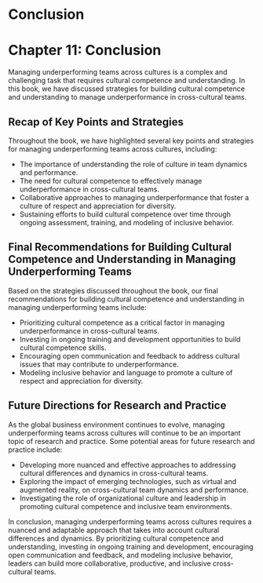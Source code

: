 # Conclusion

Chapter 11: Conclusion
======================

Managing underperforming teams across cultures is a complex and challenging task that requires cultural competence and understanding. In this book, we have discussed strategies for building cultural competence and understanding to manage underperformance in cross-cultural teams.

Recap of Key Points and Strategies
----------------------------------

Throughout the book, we have highlighted several key points and strategies for managing underperforming teams across cultures, including:

* The importance of understanding the role of culture in team dynamics and performance.
* The need for cultural competence to effectively manage underperformance in cross-cultural teams.
* Collaborative approaches to managing underperformance that foster a culture of respect and appreciation for diversity.
* Sustaining efforts to build cultural competence over time through ongoing assessment, training, and modeling of inclusive behavior.

Final Recommendations for Building Cultural Competence and Understanding in Managing Underperforming Teams
----------------------------------------------------------------------------------------------------------

Based on the strategies discussed throughout the book, our final recommendations for building cultural competence and understanding in managing underperforming teams include:

* Prioritizing cultural competence as a critical factor in managing underperformance in cross-cultural teams.
* Investing in ongoing training and development opportunities to build cultural competence skills.
* Encouraging open communication and feedback to address cultural issues that may contribute to underperformance.
* Modeling inclusive behavior and language to promote a culture of respect and appreciation for diversity.

Future Directions for Research and Practice
-------------------------------------------

As the global business environment continues to evolve, managing underperforming teams across cultures will continue to be an important topic of research and practice. Some potential areas for future research and practice include:

* Developing more nuanced and effective approaches to addressing cultural differences and dynamics in cross-cultural teams.
* Exploring the impact of emerging technologies, such as virtual and augmented reality, on cross-cultural team dynamics and performance.
* Investigating the role of organizational culture and leadership in promoting cultural competence and inclusive team environments.

In conclusion, managing underperforming teams across cultures requires a nuanced and adaptable approach that takes into account cultural differences and dynamics. By prioritizing cultural competence and understanding, investing in ongoing training and development, encouraging open communication and feedback, and modeling inclusive behavior, leaders can build more collaborative, productive, and inclusive cross-cultural teams.